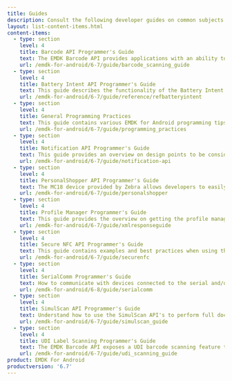 ```yaml
---
title: Guides
description: Consult the following developer guides on common subjects and usage of EMDK for Android features and APIs.
layout: list-content-items.html
content-items:
  - type: section
    level: 4
    title: Barcode API Programmer's Guide
    text: The EMDK Barcode API provides applications with an ability to read the variety barcode labels using different scanner devices such as built-in imager/laser, built-in camera, Bluetooth ring scanners such as RS507 and RS600 and Pluggable ring scanner such as RS4000.
    url: /emdk-for-android/6-7/guide/barcode_scanning_guide
  - type: section
    level: 4
    title: Battery Intent API Programmer's Guide
    text: This guide describes the functionality of the Battery Intent API Interface.
    url: /emdk-for-android/6-7/guide/reference/refbatteryintent
  - type: section
    level: 4
    title: General Programming Practices
    text: This guide contains various EMDK for Android programming tips.
    url: /emdk-for-android/6-7/guide/programming_practices
  - type: section
    level: 4
    title: Notification API Programmer's Guide
    text: This guide provides an overview on design points to be considered during the development of an application that notifies users using Notification API in the business application workflow.
    url: /emdk-for-android/6-7/guide/notification-api
  - type: section
    level: 4
    title: PersonalShopper API Programmer's Guide
    text: The MC18 device provided by Zebra allows developers to easily create applications in the Personal Shopper category. This guide contains examples specific to using EMDK for Android with the MC18.
    url: /emdk-for-android/6-7/guide/personalshopper
  - type: section
    level: 4
    title: Profile Manager Programmer's Guide
    text: This guide provides the overview on getting the profile manager instance, profile XML, applying profiles, interpreting result returned by the Profile Manager Methods and the response XML schema for the developer to understand and configure the device based their application specific requirements.
    url: /emdk-for-android/6-7/guide/xmlresponseguide
  - type: section
    level: 4
    title: Secure NFC API Programmer's Guide
    text: This guide contains examples and best practices when using the Secure NFC API's including MifareDesfire, MiFareSam, SamKey, etc.
    url: /emdk-for-android/6-7/guide/securenfc
  - type: section
    level: 4
    title: SerialComm Programmer's Guide
    text: How to communicate with devices connected to the serial and/or USB ports.
    url: /emdk-for-android/6-8/guide/serialcomm
  - type: section
    level: 4
    title: SimulScan API Programmer's Guide
    text: Understand how to use the SimulScan API's to perform full document capture in your application. SimulScan involves capturing fields of interest in a given document and converting it into data that an end-user application can use immediately at the point of transaction.
    url: /emdk-for-android/6-7/guide/simulscan_guide
  - type: section
    level: 4
    title: UDI Label Scanning Programmer's Guide
    text: The EMDK Barcode API exposes a UDI barcode scanning feature that provides applications with the ability to read UDI Labels from from three issuing agencies, GS1, HIBCC and ICCBBA.
    url: /emdk-for-android/6-7/guide/udi_scanning_guide
product: EMDK For Android
productversion: '6.7'
---
```

           
















